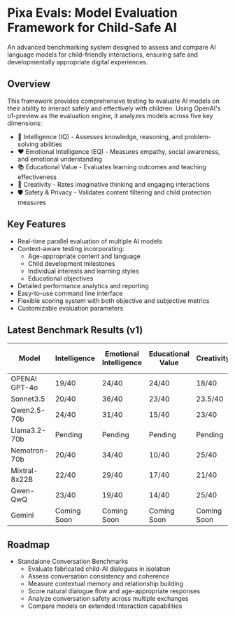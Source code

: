 # Pixa Evals: Model Evaluation Framework for Child-Safe AI

An advanced benchmarking system designed to assess and compare AI language models for child-friendly interactions, ensuring safe and developmentally appropriate digital experiences.

## Overview

This framework provides comprehensive testing to evaluate AI models on their ability to interact safely and effectively with children. Using OpenAI's o1-preview as the evaluation engine, it analyzes models across five key dimensions:

- 🧠 Intelligence (IQ) - Assesses knowledge, reasoning, and problem-solving abilities
- ❤️ Emotional Intelligence (EQ) - Measures empathy, social awareness, and emotional understanding  
- 📚 Educational Value - Evaluates learning outcomes and teaching effectiveness
- 🎨 Creativity - Rates imaginative thinking and engaging interactions
- 🛡️ Safety & Privacy - Validates content filtering and child protection measures

## Key Features

- Real-time parallel evaluation of multiple AI models
- Context-aware testing incorporating:
  - Age-appropriate content and language
  - Child development milestones
  - Individual interests and learning styles
  - Educational objectives
- Detailed performance analytics and reporting
- Easy-to-use command line interface
- Flexible scoring system with both objective and subjective metrics
- Customizable evaluation parameters

## Latest Benchmark Results (v1)

| Model         | Intelligence | Emotional Intelligence | Educational Value | Creativity | Safety & Privacy |
|--------------|--------------|----------------------|------------------|------------|-----------------|
| OPENAI GPT-4o | 19/40       | 24/40                | 24/40           | 18/40     | 27/40          |
| Sonnet3.5     | 20/40       | 36/40                | 23/40           | 23.5/40   | 33/40          |
| Qwen2.5-70b   | 24/40       | 31/40                | 15/40           | 23/40     | 31/40          |
| Llama3.2-70b  | Pending     | Pending              | Pending         | Pending    | Pending        |
| Nemotron-70b  | 20/40       | 34/40                | 10/40           | 25/40     | 31/40          |
| Mixtral-8x22B | 22/40       | 29/40                | 17/40           | 21/40     | 30/40          |
| Qwen-QwQ      | 23/40       | 19/40                | 14/40           | 25/40     | 28/40          |
| Gemini        | Coming Soon | Coming Soon          | Coming Soon     | Coming Soon| Coming Soon    |


## Roadmap

- Standalone Conversation Benchmarks
  - Evaluate fabricated child-AI dialogues in isolation
  - Assess conversation consistency and coherence
  - Measure contextual memory and relationship building
  - Score natural dialogue flow and age-appropriate responses
  - Analyze conversation safety across multiple exchanges
  - Compare models on extended interaction capabilities

